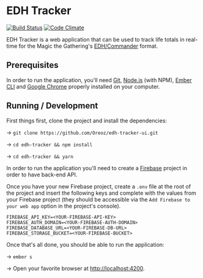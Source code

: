 # EDH Tracker

[![Build Status](https://travis-ci.org/Oreoz/edh-tracker-ui.svg?branch=master)](https://travis-ci.org/Oreoz/edh-tracker-ui)
[![Code Climate](https://codeclimate.com/github/Oreoz/edh-tracker-ui/badges/gpa.svg)](https://codeclimate.com/github/Oreoz/edh-tracker-ui)

EDH Tracker is a web application that can be used to track life totals in real-time
for the Magic the Gathering's [EDH/Commander](http://mtgcommander.net) format.

## Prerequisites

In order to run the application, you'll need [Git](https://git-scm.com/),
[Node.js](https://nodejs.org/) (with NPM), [Ember CLI](https://ember-cli.com/) and
[Google Chrome](https://google.com/chrome/) properly installed on your computer.

## Running / Development

First things first, clone the project and install the dependencies:

→ `git clone https://github.com/Oreoz/edh-tracker-ui.git`

→ `cd edh-tracker && npm install`

→ `cd edh-tracker && yarn`

In order to run the application you'll need to create a
[Firebase](https://firebase.google.com/) project in order to have back-end API.

Once you have your new Firebase project, create a `.env` file at the root of
the project and insert the following keys and complete with the values from your
Firebase project (they should be accessible via the `Add Firebase to your web
app` option in the project's console).

```
FIREBASE_API_KEY=<YOUR-FIREBASE-API-KEY>
FIREBASE_AUTH_DOMAIN=<YOUR-FIREBASE-AUTH-DOMAIN>
FIREBASE_DATABASE_URL=<YOUR-FIREBASE-DB-URL>
FIREBASE_STORAGE_BUCKET=<YOUR-FIREBASE-BUCKET>
```

Once that's all done, you should be able to run the application:

→ `ember s`

→ Open your favorite browser at [http://localhost:4200](http://localhost:4200).

